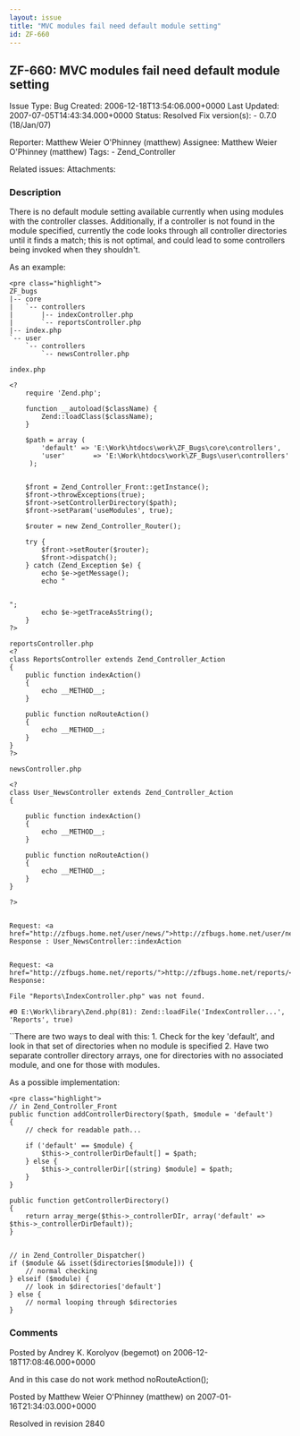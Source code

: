```yaml
---
layout: issue
title: "MVC modules fail need default module setting"
id: ZF-660
---
```


ZF-660: MVC modules fail need default module setting
----------------------------------------------------

 Issue Type: Bug Created: 2006-12-18T13:54:06.000+0000 Last Updated: 2007-07-05T14:43:34.000+0000 Status: Resolved Fix version(s): - 0.7.0 (18/Jan/07)
 
 Reporter:  Matthew Weier O'Phinney (matthew)  Assignee:  Matthew Weier O'Phinney (matthew)  Tags: - Zend\_Controller
 
 Related issues: 
 Attachments: 
### Description

There is no default module setting available currently when using modules with the controller classes. Additionally, if a controller is not found in the module specified, currently the code looks through all controller directories until it finds a match; this is not optimal, and could lead to some controllers being invoked when they shouldn't.

As an example:

 
    <pre class="highlight">
    ZF_bugs
    |-- core
    |   `-- controllers
    |       |-- indexController.php
    |       `-- reportsController.php
    |-- index.php
    `-- user
        `-- controllers
            `-- newsController.php
    
    index.php
    
    <?
        require 'Zend.php';
    
        function __autoload($className) {
            Zend::loadClass($className);
        }
    
        $path = array (
            'default' => 'E:\Work\htdocs\work\ZF_Bugs\core\controllers',
            'user'       => 'E:\Work\htdocs\work\ZF_Bugs\user\controllers'
         );
    
    
        $front = Zend_Controller_Front::getInstance();
        $front->throwExceptions(true);
        $front->setControllerDirectory($path);
        $front->setParam('useModules', true);
    
        $router = new Zend_Controller_Router();
    
        try {
            $front->setRouter($router);
            $front->dispatch();
        } catch (Zend_Exception $e) {
            echo $e->getMessage();
            echo "


    ";
            echo $e->getTraceAsString();
        }
    ?>
    
    reportsController.php
    <?
    class ReportsController extends Zend_Controller_Action
    {
        public function indexAction()
        {
            echo __METHOD__;
        }
    
        public function noRouteAction()
        {
            echo __METHOD__;
        }
    }
    ?>
    
    newsController.php
    
    <?
    class User_NewsController extends Zend_Controller_Action
    {
    
        public function indexAction()
        {
            echo __METHOD__;
        }
    
        public function noRouteAction()
        {
            echo __METHOD__;
        }
    }
    
    ?>
    
    
    Request: <a href="http://zfbugs.home.net/user/news/">http://zfbugs.home.net/user/news/</a>
    Response : User_NewsController::indexAction
    
    
    Request: <a href="http://zfbugs.home.net/reports/">http://zfbugs.home.net/reports/</a>
    Response:
    
    File "Reports\IndexController.php" was not found.
    
    #0 E:\Work\library\Zend.php(81): Zend::loadFile('IndexController...',
    'Reports', true)


``There are two ways to deal with this: 1. Check for the key 'default', and look in that set of directories when no module is specified 2. Have two separate controller directory arrays, one for directories with no associated module, and one for those with modules.

As a possible implementation:

 
    <pre class="highlight">
    // in Zend_Controller_Front
    public function addControllerDirectory($path, $module = 'default')
    {
        // check for readable path...
    
        if ('default' == $module) {
            $this->_controllerDirDefault[] = $path;
        } else {
            $this->_controllerDir[(string) $module] = $path;
        }
    }
    
    public function getControllerDirectory()
    {
        return array_merge($this->_controllerDIr, array('default' => $this->_controllerDirDefault));
    }
    
    
    // in Zend_Controller_Dispatcher()
    if ($module && isset($directories[$module])) {
        // normal checking
    } elseif ($module) {
        // look in $directories['default']
    } else {
        // normal looping through $directories
    }


 

 

### Comments

Posted by Andrey K. Korolyov (begemot) on 2006-12-18T17:08:46.000+0000

And in this case do not work method noRouteAction();

 

 

Posted by Matthew Weier O'Phinney (matthew) on 2007-01-16T21:34:03.000+0000

Resolved in revision 2840

 

 